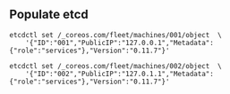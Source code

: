## Populate etcd
    
    etcdctl set /_coreos.com/fleet/machines/001/object  \
        '{"ID":"001","PublicIP":"127.0.0.1","Metadata":{"role":"services"},"Version":"0.11.7"}'
            
    etcdctl set /_coreos.com/fleet/machines/002/object  \
        '{"ID":"002","PublicIP":"127.0.1.1","Metadata":{"role":"services"},"Version":"0.11.7"}'            